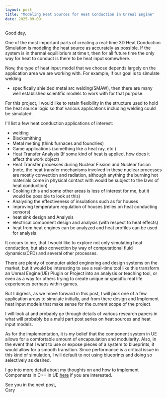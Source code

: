```yaml
---
layout: post
title: "Modeling Heat Sources for Heat Conduction in Unreal Engine"
date: 2025-09-09
---
```


Good day,

One of the most important parts of creating a real-time 3D Heat Conduction Simulation is modeling the heat source as accurately as possible. If the system is in thermal equillibrium at time t, then for all future time the only way for heat to conduct is there to be heat input somewhere.

Now, the type of heat input model that we choose depends largely on the application area we are working with. For example, if our goal is to simulate welding 
- specifically shielded metal arc welding(SMAW), then there are many well established scientific models to work with for that purpose.

For this project, I would like to retain flexibility in the structure used to hold the heat source logic so that various applications including welding could be simulated.

I'll list a few heat conduction applications of interest:
- welding
- Blacksmithing
- Metal melting (think furnaces and foundries)
- Game applications (something like a heat ray, etc.)
- Heat Transfer Analysis (If some kind of heat is applied, how does it affect the work object)
- Heat Transfer processes during Nuclear Fission and Nuclear fusion (note, the heat transfer mechanisms involved in these nuclear processes are mostly convection and radiation,
although anything the burning hot materials come in physical contact with would be subject to the laws of heat conduction)
- Cooking (this and some other areas is less of interest for me, but it would be possible to look at this)
- Analysing the effectiveness of insulations such as for houses
- improving temperature regulation of houses (relies on heat conducting sensors)
- heat sink design and Analysis
- electrical component design and analysis (with respect to heat effects)
- heat from heat engines can be analyzed and heat profiles can be used for analysis

It occurs to me, that I would like to explore not only simulating heat conduction, but also convection by way of computational fluid dynamics(CFD) and several other processes.

There are plenty of computer aided enginering and design systems on the market, but it would be interesting to see a real-time tool like this transform an Unreal Engine(UE) Plugin or Project into
an analysis or teaching tool, or even as a way for others trying to create unique or specific real life experiences perhaps within games.

But I digress, as we move forward in this post, I will pick one of a few application areas to simulate initially, and from there design and Implement heat input models that make sense for the
current scope of the project.

I will look at and probably go through details of various research papers in what will probably be a multi part post series on heat sources and heat input models.

As for the implementation, it is my belief that the component system in UE allows for a comfortable amount of encapsulation and modularity. Also, in the event that I want to use or expose pieces of a
system to blueprints, it would allow for a smooth transition. Since performance is a critical issue in this kind of simulation, I will default to not using blueprints and doing so selectively as desired.

I go into more detail about my thoughts on and how to implement Components in C++ in UE <a href="{% post_url R3HCSblog/2025-09-09-components-in-ue-c++ %}">here</a>
if you are interested.

See you in the next post,
<br>Cary